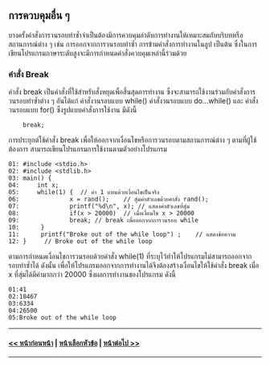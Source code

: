 ## การควบคุมอื่น ๆ

บางครั้งคำสั่งการวนรอบทำซ้ำจำเป็นต้องมีการควบคุมลำดับการทำงานให้เหมาะสมกับบริบทหรือสถานการณ์ต่าง ๆ เช่น การออกจากการวนรอบทำซ้ำ การข้ามคำสั่งการทำงานในลูป เป็นต้น ซึ่งในการเขียนโปรแกรมภาษาระดับสูงจะมีการกำหนดคำสั่งควบคุมเหล่านี้ร่วมด้วย

### คำสั่ง Break 
คำสั่ง break เป็นคำสั่งที่ใช้สำหรับสั่งหยุดเพื่อสิ้นสุดการทำงาน ซึ่งจะสามารถใช้งานร่วมกับคำสั่งการวนรอบทำซ้ำต่าง ๆ อันได้แก่ คำสั่งวนรอบแบบ while() คำสั่งวนรอบแบบ do…while() และ คำสั่งวนรอบแบบ for() ซึ่งรูปแบบคำสั่งการใช้งาน มีดังนี้ 

```
	break;
```

การประยุกต์ใช้คำสั่ง break เพื่อให้ออกจากเงื่อนไขหรือการวนรอบตามสถานการณ์ต่าง ๆ ตามที่ผู้ใช้ต้องการ สามารถเขียนโปรแกรมการใช้งานตามตัวอย่างโปรแกรม

```
01:	#include <stdio.h>  	
02:	#include <stdlib.h>             	
03:	main() {	
04:	    int x;	
05:	    while(1) {	// ค่า 1 แทนด้วยเงื่อนไขเป็นจริง
06:	             x = rand();	// สุ่มค่าตัวเลขด้วยคำสั่ง rand();
07:	             printf("%d\n", x);	// แสดงค่าตัวเลขที่สุ่ม
08:	             if(x > 20000)	// เมื่อเงื่อนไข x > 20000
09:	             break;	// break เพื่อออกจากการวนรอบ while
10:	     }	
11:	     printf("Broke out of the while loop") ;	// แสดงข้อความ 
12:	}	  // Broke out of the while loop
```

ตามการกำหนดเงื่อนไขการวนรอบด้วยคำสั่ง while(1) ที่ระบุไว้ทำให้โปรแกรมไม่สามารถออกจากรอบทำซ้ำได้ ดังนั้น เพื่อให้โปรแกรมออกจากการทำงานได้จึงต้องสร้างเงื่อนไขให้ใช้คำสั่ง break เมื่อ x ที่สุ่มได้มีค่ามากกว่า 20000 ซึ่งผลการทำงานของโปรแกรม ดังนี้

```
01:41
02:18467
03:6334
04:26500
05:Broke out of the while loop	
```




---
#### [<< หน้าก่อนหน้า](0603.md) | [หน้าเลือกหัวข้อ](README.md) | [หน้าต่อไป >>](0610.md)
---
